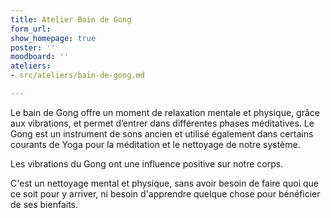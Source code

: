 ```yaml
---
title: Atelier Bain de Gong
form_url: 
show_homepage: true
poster: ''
moodboard: ''
ateliers:
- src/ateliers/bain-de-gong.md

---
```

Le bain de Gong offre un moment de relaxation mentale et physique, grâce aux vibrations, et permet d’entrer dans différentes phases méditatives. Le Gong est un instrument de sons ancien et utilisé également dans certains courants de Yoga pour la méditation et le nettoyage de notre système.

Les vibrations du Gong ont une influence positive sur notre corps.

C'est un nettoyage mental et physique, sans avoir besoin de faire quoi que ce soit pour y arriver, ni besoin d'apprendre quelque chose pour bénéficier de ses bienfaits.